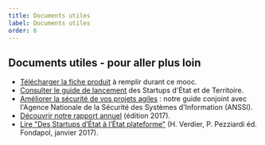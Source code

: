 ```yaml
---
title: Documents utiles
label: Documents utiles
order: 6
---
```


## Documents utiles - pour aller plus loin

- [Télécharger la fiche produit](/content/docs/mooc/FicheProduitMooc.odt) à remplir durant ce mooc.
- [Consulter le guide de lancement](/content/docs/guide.pdf) des Startups d'État et de Territoire.
- [Améliorer la sécurité de vos projets agiles](https://www.numerique.gouv.fr/uploads/guide_agilite-et-securite-numeriques.pdf) : notre guide conjoint avec l'Agence Nationale de la Sécurité des Systèmes d'Information (ANSSI).
- [Découvrir notre rapport annuel](/content/docs/rapportannuel.pdf ) (édition 2017).
- [Lire "Des Startups d’État à l’État plateforme"](http://www.fondapol.org/etude/pierre-pezziardi-et-henri-verdier-des-startups-detat-a-letat-plateforme/) (H. Verdier, P. Pezziardi éd. Fondapol, janvier 2017).

